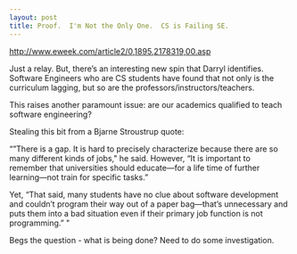 ```yaml
---
layout: post
title: Proof.  I'm Not the Only One.  CS is Failing SE.
---
```


<http://www.eweek.com/article2/0,1895,2178319,00.asp>

Just a relay. But, there’s an interesting new spin that Darryl
identifies. Software Engineers who are CS students have found that not
only is the curriculum lagging, but so are the
professors/instructors/teachers.

This raises another paramount issue: are our academics qualified to
teach software engineering?

Stealing this bit from a Bjarne Stroustrup quote:

“”There is a gap. It is hard to precisely characterize because there are
so many different kinds of jobs," he said. However, “It is important to
remember that universities should educate—for a life time of further
learning—not train for specific tasks.”

Yet, “That said, many students have no clue about software development
and couldn’t program their way out of a paper bag—that’s unnecessary and
puts them into a bad situation even if their primary job function is not
programming.” "

Begs the question - what is being done? Need to do some investigation.
